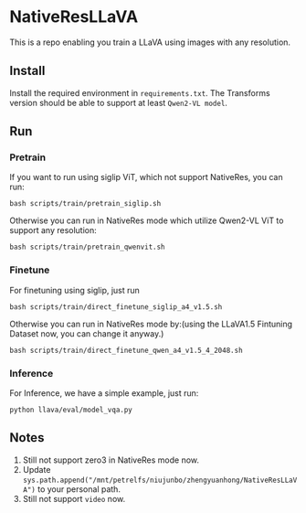 # NativeResLLaVA
This is a repo enabling you train a LLaVA using images with any resolution.
## Install
Install the required environment in `requirements.txt`. The Transforms version should be able to support at least `Qwen2-VL model`.
## Run
### Pretrain

If you want to run using siglip ViT, which not support NativeRes, you can run:
```
bash scripts/train/pretrain_siglip.sh
```
Otherwise you can run in NativeRes mode which utilize Qwen2-VL ViT to support any resolution:
```
bash scripts/train/pretrain_qwenvit.sh
```

### Finetune
For finetuning using siglip, just run
```
bash scripts/train/direct_finetune_siglip_a4_v1.5.sh
```
Otherwise you can run in NativeRes mode by:(using the LLaVA1.5 Fintuning Dataset now, you can change it anyway.)
```
bash scripts/train/direct_finetune_qwen_a4_v1.5_4_2048.sh
```

### Inference
For Inference, we have a simple example, just run:
```
python llava/eval/model_vqa.py
```

## Notes
1. Still not support zero3 in NativeRes mode now.
2. Update `sys.path.append("/mnt/petrelfs/niujunbo/zhengyuanhong/NativeResLLaVA")` to your personal path.
3. Still not support `video` now.